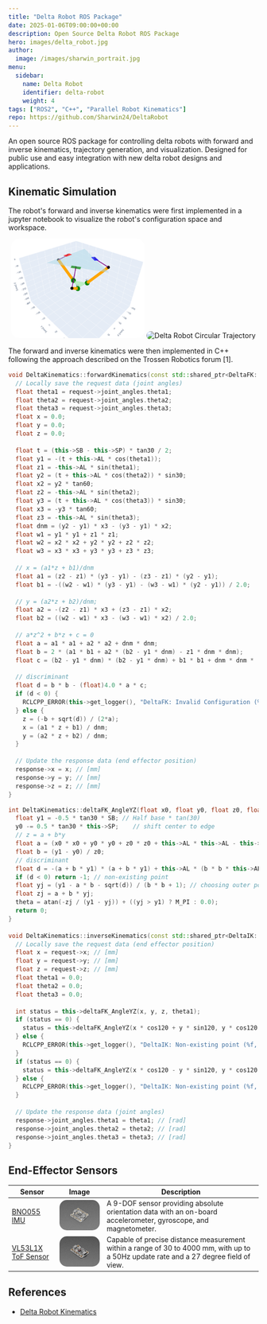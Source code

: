 ```yaml
---
title: "Delta Robot ROS Package"
date: 2025-01-06T09:00:00+00:00
description: Open Source Delta Robot ROS Package
hero: images/delta_robot.jpg
author:
  image: /images/sharwin_portrait.jpg
menu:
  sidebar:
    name: Delta Robot
    identifier: delta-robot
    weight: 4
tags: ["ROS2", "C++", "Parallel Robot Kinematics"]
repo: https://github.com/Sharwin24/DeltaRobot
---
```

An open source ROS package for controlling delta robots with forward and inverse kinematics, trajectory generation, and visualization. Designed for public use and easy integration with new delta robot designs and applications.


## Kinematic Simulation
The robot's forward and inverse kinematics were first implemented in a jupyter notebook to visualize the robot's configuration space and workspace.

<div align="center">
    <img src="FK_notebook.png" alt="Robot Simulated in 3D Plot" style="border-radius: 15px; height: 200px; margin-left: 5px;">
    <img src="DeltaCircleTrajectory.gif" alt="Delta Robot Circular Trajectory" style="border-radius: 15px; height:200px; margin-right: 5px;">
</div>

The forward and inverse kinematics were then implemented in C++ following the approach described on the Trossen Robotics forum [1].

```cpp
void DeltaKinematics::forwardKinematics(const std::shared_ptr<DeltaFK::Request> request, std::shared_ptr<DeltaFK::Response> response) {
  // Locally save the request data (joint angles)
  float theta1 = request->joint_angles.theta1;
  float theta2 = request->joint_angles.theta2;
  float theta3 = request->joint_angles.theta3;
  float x = 0.0;
  float y = 0.0;
  float z = 0.0;

  float t = (this->SB - this->SP) * tan30 / 2;
  float y1 = -(t + this->AL * cos(theta1));
  float z1 = -this->AL * sin(theta1);
  float y2 = (t + this->AL * cos(theta2)) * sin30;
  float x2 = y2 * tan60;
  float z2 = -this->AL * sin(theta2);
  float y3 = (t + this->AL * cos(theta3)) * sin30;
  float x3 = -y3 * tan60;
  float z3 = -this->AL * sin(theta3);
  float dnm = (y2 - y1) * x3 - (y3 - y1) * x2;
  float w1 = y1 * y1 + z1 * z1;
  float w2 = x2 * x2 + y2 * y2 + z2 * z2;
  float w3 = x3 * x3 + y3 * y3 + z3 * z3;

  // x = (a1*z + b1)/dnm
  float a1 = (z2 - z1) * (y3 - y1) - (z3 - z1) * (y2 - y1);
  float b1 = -((w2 - w1) * (y3 - y1) - (w3 - w1) * (y2 - y1)) / 2.0;

  // y = (a2*z + b2)/dnm;
  float a2 = -(z2 - z1) * x3 + (z3 - z1) * x2;
  float b2 = ((w2 - w1) * x3 - (w3 - w1) * x2) / 2.0;

  // a*z^2 + b*z + c = 0
  float a = a1 * a1 + a2 * a2 + dnm * dnm;
  float b = 2 * (a1 * b1 + a2 * (b2 - y1 * dnm) - z1 * dnm * dnm);
  float c = (b2 - y1 * dnm) * (b2 - y1 * dnm) + b1 * b1 + dnm * dnm * (z1 * z1 - this->PL * this->PL);

  // discriminant
  float d = b * b - (float)4.0 * a * c;
  if (d < 0) {
    RCLCPP_ERROR(this->get_logger(), "DeltaFK: Invalid Configuration (%f, %f, %f) [rad]", theta1, theta2, theta3);
  } else {
    z = (-b + sqrt(d)) / (2*a);
    x = (a1 * z + b1) / dnm;
    y = (a2 * z + b2) / dnm;
  }

  // Update the response data (end effector position)
  response->x = x; // [mm]
  response->y = y; // [mm]
  response->z = z; // [mm]
}
```

```cpp
int DeltaKinematics::deltaFK_AngleYZ(float x0, float y0, float z0, float& theta) {
  float y1 = -0.5 * tan30 * SB; // Half base * tan(30)
  y0 -= 0.5 * tan30 * this->SP;    // shift center to edge
  // z = a + b*y
  float a = (x0 * x0 + y0 * y0 + z0 * z0 + this->AL * this->AL - this->PL * this->PL - y1 * y1) / (2 * z0);
  float b = (y1 - y0) / z0;
  // discriminant
  float d = -(a + b * y1) * (a + b * y1) + this->AL * (b * b * this->AL + this->AL);
  if (d < 0) return -1; // non-existing point
  float yj = (y1 - a * b - sqrt(d)) / (b * b + 1); // choosing outer point
  float zj = a + b * yj;
  theta = atan(-zj / (y1 - yj)) + ((yj > y1) ? M_PI : 0.0);
  return 0;
}

void DeltaKinematics::inverseKinematics(const std::shared_ptr<DeltaIK::Request> request, std::shared_ptr<DeltaIK::Response> response) {
  // Locally save the request data (end effector position)
  float x = request->x; // [mm]
  float y = request->y; // [mm]
  float z = request->z; // [mm]
  float theta1 = 0.0;
  float theta2 = 0.0;
  float theta3 = 0.0;

  int status = this->deltaFK_AngleYZ(x, y, z, theta1);
  if (status == 0) {
    status = this->deltaFK_AngleYZ(x * cos120 + y * sin120, y * cos120 - x * sin120, z, theta2);  // rotate coords to +120 deg
  } else {
    RCLCPP_ERROR(this->get_logger(), "DeltaIK: Non-existing point (%f, %f, %f) [mm]", x, y, z);
  }
  if (status == 0) {
    status = this->deltaFK_AngleYZ(x * cos120 - y * sin120, y * cos120 + x * sin120, z, theta3);  // rotate coords to -120 deg
  } else {
    RCLCPP_ERROR(this->get_logger(), "DeltaIK: Non-existing point (%f, %f, %f) [mm]", x, y, z);
  }

  // Update the response data (joint angles)
  response->joint_angles.theta1 = theta1; // [rad]
  response->joint_angles.theta2 = theta2; // [rad]
  response->joint_angles.theta3 = theta3; // [rad]
}
```


## End-Effector Sensors

| Sensor | Image | Description |
|--------|-------|-------------|
| [BNO055 IMU](https://www.adafruit.com/product/4646) | <img src="imu.png" alt="IMU" style="border-radius: 15px; width: 200px;">  | A 9-DOF sensor providing absolute orientation data with an on-board accelerometer, gyroscope, and magnetometer. |
| [VL53L1X ToF Sensor](https://www.adafruit.com/product/3967) | <img src="ToF.png" alt="Time of Flight Sensor" style="border-radius: 15px; width: 200px;"> | Capable of precise distance measurement within a range of 30 to 4000 mm, with up to a 50Hz update rate and a 27 degree field of view. |


## References
- [Delta Robot Kinematics](https://hypertriangle.com/~alex/delta-robot-tutorial/)